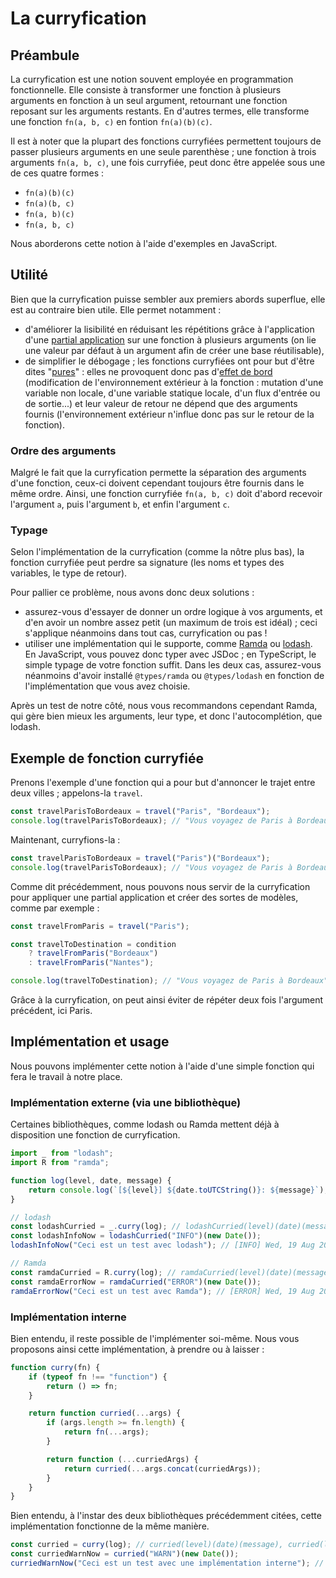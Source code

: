 # La curryfication
## Préambule

La curryfication est une notion souvent employée en programmation fonctionnelle. Elle consiste à transformer une fonction à plusieurs arguments en fonction à un seul argument, retournant une fonction reposant sur les arguments restants.
En d'autres termes, elle transforme une fonction `fn(a, b, c)` en fontion `fn(a)(b)(c)`.

Il est à noter que la plupart des fonctions curryfiées permettent toujours de passer plusieurs arguments en une seule parenthèse ; une fonction à trois arguments `fn(a, b, c)`, une fois curryfiée, peut donc être appelée sous une de ces quatre formes :
- `fn(a)(b)(c)`
- `fn(a)(b, c)`
- `fn(a, b)(c)`
- `fn(a, b, c)`

Nous aborderons cette notion à l'aide d'exemples en JavaScript.

## Utilité
Bien que la curryfication puisse sembler aux premiers abords superflue, elle est au contraire bien utile. Elle permet notamment :
- d'améliorer la lisibilité en réduisant les répétitions grâce à l'application d'une [partial application](https://en.wikipedia.org/wiki/Partial_application) sur une fonction à plusieurs arguments (on lie une valeur par défaut à un argument afin de créer une base réutilisable),
- de simplifier le débogage ; les fonctions curryfiées ont pour but d'être dites "[pures](https://fr.wikipedia.org/wiki/Fonction_pure)" : elles ne provoquent donc pas d'[effet de bord](https://fr.wikipedia.org/wiki/Effet_de_bord_(informatique)) (modification de l'environnement extérieur à la fonction : mutation d'une variable non locale, d'une variable statique locale, d'un flux d'entrée ou de sortie...) et leur valeur de retour ne dépend que des arguments fournis (l'environnement extérieur n'influe donc pas sur le retour de la fonction).

### Ordre des arguments
Malgré le fait que la curryfication permette la séparation des arguments d'une fonction, ceux-ci doivent cependant toujours être fournis dans le même ordre. Ainsi, une fonction curryfiée `fn(a, b, c)` doit d'abord recevoir l'argument `a`, puis l'argument `b`, et enfin l'argument `c`.

### Typage
Selon l'implémentation de la curryfication (comme la nôtre plus bas), la fonction curryfiée peut perdre sa signature (les noms et types des variables, le type de retour).

Pour pallier ce problème, nous avons donc deux solutions :
- assurez-vous d'essayer de donner un ordre logique à vos arguments, et d'en avoir un nombre assez petit (un maximum de trois est idéal) ; ceci s'applique néanmoins dans tout cas, curryfication ou pas !
- utiliser une implémentation qui le supporte, comme [Ramda](https://ramdajs.com/) ou [lodash](https://lodash.com). En JavaScript, vous pouvez donc typer avec JSDoc ; en TypeScript, le simple typage de votre fonction suffit. Dans les deux cas, assurez-vous néanmoins d'avoir installé `@types/ramda` ou `@types/lodash` en fonction de l'implémentation que vous avez choisie.

Après un test de notre côté, nous vous recommandons cependant Ramda, qui gère bien mieux les arguments, leur type, et donc l'autocomplétion, que lodash.

## Exemple de fonction curryfiée
Prenons l'exemple d'une fonction qui a pour but d'annoncer le trajet entre deux villes ; appelons-la `travel`.
```js
const travelParisToBordeaux = travel("Paris", "Bordeaux");
console.log(travelParisToBordeaux); // "Vous voyagez de Paris à Bordeaux"
```
Maintenant, curryfions-la :
```js
const travelParisToBordeaux = travel("Paris")("Bordeaux");
console.log(travelParisToBordeaux); // "Vous voyagez de Paris à Bordeaux"
```
Comme dit précédemment, nous pouvons nous servir de la curryfication pour appliquer une partial application et créer des sortes de modèles, comme par exemple :
```js
const travelFromParis = travel("Paris");

const travelToDestination = condition
    ? travelFromParis("Bordeaux")
    : travelFromParis("Nantes");

console.log(travelToDestination); // "Vous voyagez de Paris à Bordeaux", ou "Vous voyagez de Paris à Nantes".
```
Grâce à la curryfication, on peut ainsi éviter de répéter deux fois l'argument précédent, ici Paris.

## Implémentation et usage
Nous pouvons implémenter cette notion à l'aide d'une simple fonction qui fera le travail à notre place.
### Implémentation externe (via une bibliothèque)
Certaines bibliothèques, comme lodash ou Ramda mettent déjà à disposition une fonction de curryfication.
```js
import _ from "lodash";
import R from "ramda";

function log(level, date, message) {
    return console.log(`[${level}] ${date.toUTCString()}: ${message}`);
}

// lodash
const lodashCurried = _.curry(log); // lodashCurried(level)(date)(message), lodashCurried(level)(date, message), lodashCurried(level, date)(message), lodashCurried(level, date, message)
const lodashInfoNow = lodashCurried("INFO")(new Date());
lodashInfoNow("Ceci est un test avec lodash"); // [INFO] Wed, 19 Aug 2020 16:58:01 GMT: Ceci est un test avec lodash

// Ramda
const ramdaCurried = R.curry(log); // ramdaCurried(level)(date)(message), ramdaCurried(level)(date, message), ramdaCurried(level, date)(message), ramdaCurried(level, date, message)
const ramdaErrorNow = ramdaCurried("ERROR")(new Date());
ramdaErrorNow("Ceci est un test avec Ramda"); // [ERROR] Wed, 19 Aug 2020 16:58:01 GMT: Ceci est un test avec Ramda
```

### Implémentation interne
Bien entendu, il reste possible de l'implémenter soi-même. Nous vous proposons ainsi cette implémentation, à prendre ou à laisser :
```js
function curry(fn) {
	if (typeof fn !== "function") {
		return () => fn;
	}

	return function curried(...args) {
		if (args.length >= fn.length) {
			return fn(...args);
		}

		return function (...curriedArgs) {
			return curried(...args.concat(curriedArgs));
		}
	}
}
```
Bien entendu, à l'instar des deux bibliothèques précédemment citées, cette implémentation fonctionne de la même manière.
```js
const curried = curry(log); // curried(level)(date)(message), curried(level)(date, message), curried(level, date)(message), curried(level, date, message)
const curriedWarnNow = curried("WARN")(new Date());
curriedWarnNow("Ceci est un test avec une implémentation interne"); // [WARN] Wed, 19 Aug 2020 16:58:01 GMT: Ceci est un test avec une implémentation interne
```
